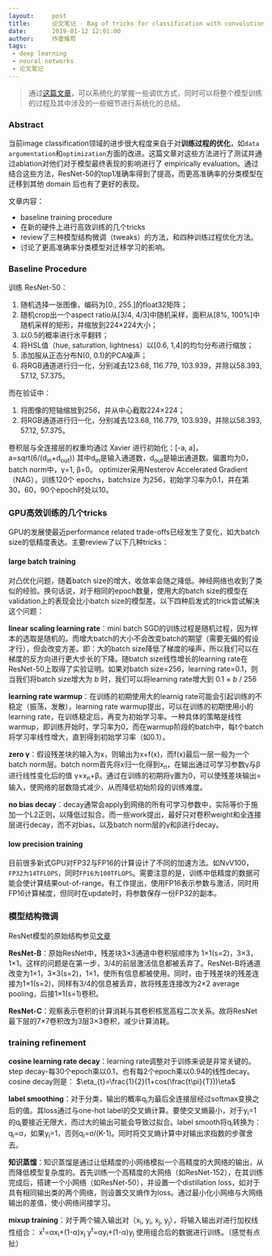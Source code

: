 ```yaml
---
layout:     post
title:      论文笔记 - Bag of tricks for classification with convolutional neural networks
date:       2019-01-12 12:01:00
author:     作壹條苟
tags:
 - deep learning
 - neural networks
 - 论文笔记
---
```


> 通过[这篇文章](https://arxiv.org/abs/1812.01187)，可以系统化的掌握一些调优方式，同时可以将整个模型训练的过程及其中涉及的一些细节进行系统化的总结。

### Abstract
当前image classification领域的进步很大程度来自于对**训练过程的优化**，如`data argumentation`和`optimization`方面的改进。这篇文章对这些方法进行了测试并通过ablation对他们对于模型最终表现的影响进行了 empirically evaluation。通过结合这些方法，ResNet-50的top1准确率得到了提高，而更高准确率的分类模型在迁移到其他 domain 后也有了更好的表现。

文章内容：
* baseline training procedure
* 在新的硬件上进行高效训练的几个tricks
* review了三种模型结构微调（tweaks）的方法，和四种训练过程优化方法。
* 讨论了更高准确率分类模型对迁移学习的影响。

### Baseline Procedure

训练 ResNet-50：
1. 随机选择一张图像，编码为[0., 255.]的float32矩阵；
2. 随机crop出一个aspect ratio从[3/4, 4/3]中随机采样，面积从[8%, 100%]中随机采样的矩形，并缩放到224×224大小；
3. 以0.5的概率进行水平翻转；
4. 将HSL值（hue, saturation, lightness）以[0.6, 1,4]的均匀分布进行缩放；
5. 添加服从正态分布N(0, 0.1)的PCA噪声；
6. 将RGB通道进行归一化，分别减去123.68, 116.779, 103.939，并除以58.393, 57.12, 57.375。

而在验证中：
1. 将图像的短轴缩放到256，并从中心截取224×224；
2. 将RGB通道进行归一化，分别减去123.68, 116.779, 103.939，并除以58.393, 57.12, 57.375。

卷积层与全连接层的权重均通过 Xavier 进行初始化：[-a, a]，a=sqrt(6/(d<sub>in</sub>+d<sub>out</sub>))
其中d<sub>in</sub>是输入通道数，d<sub>out</sub>是输出通道数。偏置均为0，batch norm中，&gamma;=1, &beta;=0。
optimizer采用Nesterov Accelerated Gradient（NAG），训练120个 epochs，batchsize 为256，初始学习率为0.1，并在第30，60，90个epoch时处以10。

### GPU高效训练的几个tricks

GPU的发展使最近performance related trade-offs已经发生了变化，如大batch size的低精度表达。主要review了以下几种tricks：

#### large batch training

对凸优化问题，随着batch size的增大，收敛率会随之降低。神经网络也收到了类似的经验。换句话说，对于相同的epoch数量，使用大的batch size的模型在validation上的表现会比小batch size的模型差。以下四种启发式的trick尝试解决这个问题：

**linear scaling learning rate**：mini batch SGD的训练过程是随机过程，因为样本的选取是随机的。而增大batch的大小不会改变batch的期望（需要无偏的假设才行），但会改变方差。即：大的batch size降低了梯度的噪声，所以我们可以在梯度的反方向进行更大步长的下降。随batch size线性增长的learning rate在ResNet-50上取得了实验证明。如果对batch size=256，learning rate=0.1，则当我们将batch size增大为 *b* 时，我们可以将learning rate增大到 0.1 × *b* / 256

**learning rate warmup**：在训练的初期使用大的learnig rate可能会引起训练的不稳定（振荡，发散）。learning rate warmup提出，可以在训练的初期使用小的learning rate，在训练稳定后，再变为初始学习率。一种具体的策略是线性warmup，即训练开始时，学习率为0，而在warmup阶段的batch中，每t个batch将学习率线性增大，直到得到初始学习率（如0.1）。

**zero &gamma;**：假设残差块的输入为x，则输出为x+f(x)，而f(x)最后一层一般为一个batch norm层。batch norm首先将x归一化得到x<sub>n</sub>，在输出通过可学习参数&gamma;与&beta;进行线性变化后的值 &gamma;×x<sub>n</sub>+&beta;。通过在训练的初期将&gamma;置为0，可以使残差块输出=输入，使网络的层数隐式减少，从而降低初始阶段的训练难度。

**no bias decay**：decay通常会apply到网络的所有可学习参数中，实际等价于施加一个L2正则，以降低过拟合。而一些work提出，最好只对卷积weight和全连接层进行decay，而不对bias，以及batch norm层的&gamma;和&beta;进行decay。

#### low precision training

目前很多新式GPU对FP32与FP16的计算设计了不同的加速方法。如NvV100，`FP32为14TFLOPS`，同时`FP16为100TFLOPS`。需要注意的是，训练中低精度的数据可能会使计算结果out-of-range。有工作提出，使用FP16表示参数与激活，同时用FP16计算梯度，但同时在update时，将参数保存一份FP32的副本。

### 模型结构微调

ResNet模型的原始结构参见[文章](https://arxiv.org/abs/1512.03385)

**ResNet-B**：原始ResNet中，残差块3×3通道中卷积层顺序为 1×1(s=2)，3×3，1×1。这样的问题是在第一步，3/4的前层激活信息都被丢弃了。ResNet-B将通道改变为1×1，3×3(s=2)，1×1，使所有信息都被使用。同时，由于残差块的残差连接为1×1(s=2)，同样有3/4的信息被丢弃，故将残差连接改为2×2 average pooling，后接1×1(s=1)卷积。

**ResNet-C**：观察表示卷积的计算消耗与其卷积核宽高程二次关系。故将ResNet最下层的7×7卷积改为3层3×3卷积，减少计算消耗。

### training refinement

**cosine learning rate decay**：learning rate调整对于训练来说是非常关键的。step decay-每30个epoch乘以0.1，也有每2个epoch乘以0.94的线性decay。cosine decay则是：
$\eta_{t}=\frac{1}{2}(1+cos(\frac{t\pi}{T}))\eta$

**label smoothing**：对于分类，输出的概率q<sub>i</sub>为最后全连接层经过softmax变换之后的值。其loss通过与one-hot label的交叉熵计算。要使交叉熵最小，对于y<sub>i</sub>=1的q<sub>i</sub>要接近无限大，而过大的输出可能会导致过拟合。label smooth将q<sub>i</sub>转换为：q<sub>i</sub>=&sigma;，如果y<sub>i</sub>=1，否则q<sub>i</sub>=&sigma;/(K-1)。同时将交叉熵计算中对输出求指数的步骤舍去。
<!-- （感觉这种方法对于negative的学习不是很友好） -->

**知识蒸馏**：知识蒸馏是通过让低精度的小网络模拟一个高精度的大网络的输出，从而降低模型复杂度的。首先训练一个高精度的大网络（如ResNet-152），在其训练完成后，搭建一个小网络（如ResNet-50），并设置一个distillation loss，如对于具有相同输出类的两个网络，则设置交叉熵作为loss。通过最小化小网络与大网络输出的差值，使小网络间接学习。

**mixup training**：对于两个输入输出对（x<sub>i</sub>, y<sub>i</sub>, x<sub>j</sub>, y<sub>j</sub>），将输入输出对进行加权线性组合：
x<sup>t</sup>=&alpha;x<sub>i</sub>+(1-&alpha;)x<sub>j</sub>
y<sup>t</sup>=&alpha;y<sub>i</sub>+(1-&alpha;)y<sub>j</sub>
使用组合后的数据进行训练。（感觉有点扯）
